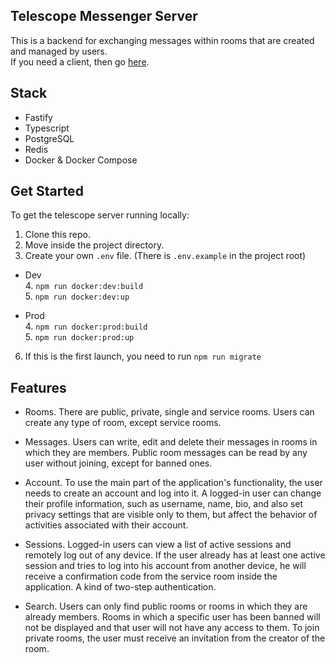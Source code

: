 ## Telescope Messenger Server

This is a backend for exchanging messages within rooms that are created and managed by users.  
If you need a client, then go [here](https://github.com/r7s9p9/telescope-client).

## Stack

- Fastify
- Typescript
- PostgreSQL
- Redis
- Docker & Docker Compose

## Get Started

To get the telescope server running locally:

1. Clone this repo.
2. Move inside the project directory.
3. Create your own `.env` file. (There is `.env.example` in the project root)

- Dev  
  4. `npm run docker:dev:build`  
  5. `npm run docker:dev:up`

- Prod  
  4. `npm run docker:prod:build`  
  5. `npm run docker:prod:up`

6. If this is the first launch, you need to run `npm run migrate`

## Features

- Rooms. There are public, private, single and service rooms. Users can create any type of room, except service rooms.

- Messages. Users can write, edit and delete their messages in rooms in which they are members. Public room messages can be read by any user without joining, except for banned ones.

- Account. To use the main part of the application's functionality, the user needs to create an account and log into it. A logged-in user can change their profile information, such as username, name, bio, and also set privacy settings that are visible only to them, but affect the behavior of activities associated with their account.

- Sessions. Logged-in users can view a list of active sessions and remotely log out of any device. If the user already has at least one active session and tries to log into his account from another device, he will receive a confirmation code from the service room inside the application. A kind of two-step authentication.

- Search. Users can only find public rooms or rooms in which they are already members. Rooms in which a specific user has been banned will not be displayed and that user will not have any access to them. To join private rooms, the user must receive an invitation from the creator of the room.

